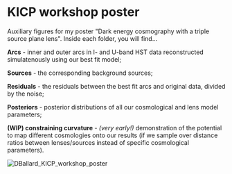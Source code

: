 # KICP workshop poster
Auxiliary figures for my poster "Dark energy cosmography with a triple source plane lens". Inside each folder, you will find...

**Arcs** - inner and outer arcs in I- and U-band HST data reconstructed simulatenously using our best fit model;

**Sources** - the corresponding background sources;

**Residuals** - the residuals between the best fit arcs and original data, divided by the noise;

**Posteriors** - posterior distributions of all our cosmological and lens model parameters;

**(WIP) constraining curvature** - _(very early!)_ demonstration of the potential to map different cosmologies onto our results (if we sample over distance ratios between lenses/sources instead of specific cosmological parameters).

![DBallard_KICP_workshop_poster](https://github.com/dan-ballard/KICP-workshop-poster/assets/52866125/9012114d-aa3c-4921-9fab-6baa1228002a)
